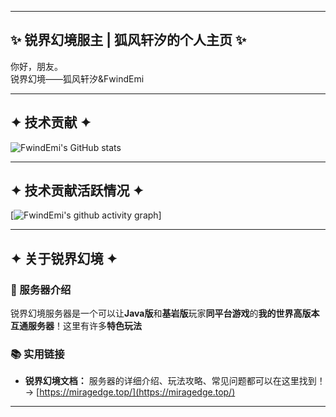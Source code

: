 
-----

## ✨ 锐界幻境服主 | 狐风轩汐的个人主页 ✨

你好，朋友。  
锐界幻境——狐风轩汐&FwindEmi

-----

## ✦ 技术贡献 ✦

![FwindEmi's GitHub stats](https://github-readme-stats.vercel.app/api?username=FwindEmi86&show_icons=true&theme=radical)

-----

## ✦ 技术贡献活跃情况 ✦

[![FwindEmi's github activity graph](https://github-readme-activity-graph.vercel.app/graph?username=FwindEmi&theme=tokyo-night)]  

-----

## ✦ 关于锐界幻境 ✦

### 🌌 服务器介绍

锐界幻境服务器是一个可以让**Java版**和**基岩版**玩家**同平台游戏**的**我的世界高版本互通服务器**！这里有许多**特色玩法**

### 📚 实用链接

  * **锐界幻境文档：** 服务器的详细介绍、玩法攻略、常见问题都可以在这里找到！→ [https://miragedge.top/](https://miragedge.top/)

-----
